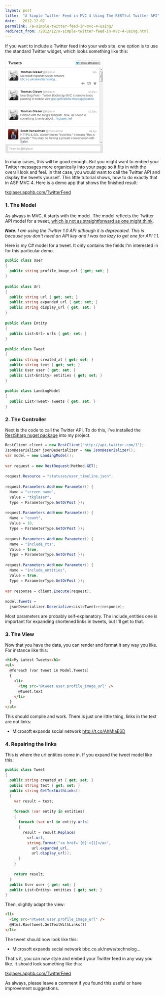 ```yaml
---
layout: post
title:  "A Simple Twitter Feed in MVC 4 Using The RESTful Twitter API"
date:   2012-12-07
permalink: /a-simple-twitter-feed-in-mvc-4-using/
redirect_from: /2012/12/a-simple-twitter-feed-in-mvc-4-using.html
---
```

If you want to include a Twitter feed into your web site, one option is to use the standard Twitter widget, which looks 
something like this:

![TwitterWidget.png](/assets/images/TwitterWidget.png)

In many cases, this will be good enough. But you might want to embed your Twitter messages more organically into your page so it fits in with the overall look and feel. In that case, you would want to call the Twitter API and display the tweets yourself. This little tutorial shows, how to do exactly that in ASP MVC 4.    Here is a demo app that shows the finished result:

[tkglaser.apphb.com/TwitterFeed](http://tkglaser.apphb.com/TwitterFeed)

### 1. The Model
As always in MVC, it starts with the model. The model reflects the Twitter API model for a tweet, 
[which is not as straightforward as one might think](https://dev.twitter.com/docs/api/1/get/statuses/user_timeline).

_**Note**: I am using the Twitter 1.0 API although it is deprecated. This is because you don't need an API key and I was too lazy 
to get one for API 1.1._

Here is my C# model for a tweet. It only contains the fields I'm interested in for this particular demo.
```csharp
public class User
{
  public string profile_image_url { get; set; }
}

public class Url
{
  public string url { get; set; }
  public string expanded_url { get; set; }
  public string display_url { get; set; }
}

public class Entity
{
  public List<Url> urls { get; set; }
}

public class Tweet
{
  public string created_at { get; set; }
  public string text { get; set; }
  public User user { get; set; }
  public List<Entity> entities { get; set; }
}

public class LandingModel
{
  public List<Tweet> Tweets { get; set; }
}
```
### 2. The Controller
Next is the code to call the Twitter API. To do this, I've installed the [RestSharp nuget package](http://nuget.org/packages/RestSharp) into my project.
```csharp
RestClient client = new RestClient("http://api.twitter.com/1");
JsonDeserializer jsonDeserializer = new JsonDeserializer();
var model = new LandingModel();

var request = new RestRequest(Method.GET);

request.Resource = "statuses/user_timeline.json";

request.Parameters.Add(new Parameter() { 
  Name = "screen_name", 
  Value = "tkglaser", 
  Type = ParameterType.GetOrPost });

request.Parameters.Add(new Parameter() { 
  Name = "count", 
  Value = 10, 
  Type = ParameterType.GetOrPost });

request.Parameters.Add(new Parameter() { 
  Name = "include_rts", 
  Value = true, 
  Type = ParameterType.GetOrPost });

request.Parameters.Add(new Parameter() { 
  Name = "include_entities", 
  Value = true, 
  Type = ParameterType.GetOrPost });

var response = client.Execute(request);

model.Tweets =
  jsonDeserializer.Deserialize<List<Tweet>>(response);
```
Most parameters are probably self-explanatory. The include_entities one is important for expanding shortened links in tweets, but I'll get to that.
### 3. The View
Now that you have the data, you can render and format it any way you like. For instance like this:
```html
<h1>My Latest Tweets</h1>
<ul>
  @foreach (var tweet in Model.Tweets)
  {
    <li>
      <img src="@tweet.user.profile_image_url" />
      @tweet.text
    </li>
  }
</ul>
```
This should compile and work. There is just one little thing, links in the text are not links:
- Microsoft expands social network http://t.co/AhMIaE6D

### 4. Repairing the links
This is where the url entities come in. If you expand the tweet model like this:
```csharp
public class Tweet
{
  public string created_at { get; set; }
  public string text { get; set; }
  public string GetTextWithLinks()
  {
    var result = text;

    foreach (var entity in entities)
    {
      foreach (var url in entity.urls)
      {
        result = result.Replace(
          url.url,
          string.Format("<a href='{0}'>{1}</a>",
            url.expanded_url,
            url.display_url));
      }
    }

    return result;
  }
  public User user { get; set; }
  public List<Entity> entities { get; set; }
}
```
Then, slightly adapt the view:
```html
<li>
  <img src="@tweet.user.profile_image_url" />
  @Html.Raw(tweet.GetTextWithLinks())
</li>
```
The tweet should now look like this:
- Microsoft expands social network bbc.co.uk/news/technolog…

That's it, you can now style and embed your Twitter feed in any way you like. It should look something like this:

[tkglaser.apphb.com/TwitterFeed](http://tkglaser.apphb.com/TwitterFeed)

As always, please leave a comment if you found this useful or have improvement suggestions.
